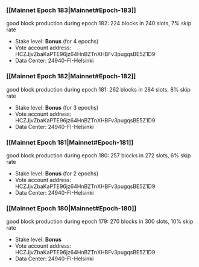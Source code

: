 ### [[Mainnet Epoch 183|Mainnet#Epoch-183]]
good block production during epoch 182: 224 blocks in 240 slots, 7% skip rate
* Stake level: **Bonus** (for 4 epochs)
* Vote account address: HCZJjvZbaKaPTE96jz64HnBZTnXHBFv3pugqsBE5Z1D9
* Data Center: 24940-FI-Helsinki
### [[Mainnet Epoch 182|Mainnet#Epoch-182]]
good block production during epoch 181: 262 blocks in 284 slots, 8% skip rate
* Stake level: **Bonus** (for 3 epochs)
* Vote account address: HCZJjvZbaKaPTE96jz64HnBZTnXHBFv3pugqsBE5Z1D9
* Data Center: 24940-FI-Helsinki
### [[Mainnet Epoch 181|Mainnet#Epoch-181]]
good block production during epoch 180: 257 blocks in 272 slots, 6% skip rate
* Stake level: **Bonus** (for 2 epochs)
* Vote account address: HCZJjvZbaKaPTE96jz64HnBZTnXHBFv3pugqsBE5Z1D9
* Data Center: 24940-FI-Helsinki
### [[Mainnet Epoch 180|Mainnet#Epoch-180]]
good block production during epoch 179: 270 blocks in 300 slots, 10% skip rate
* Stake level: **Bonus**
* Vote account address: HCZJjvZbaKaPTE96jz64HnBZTnXHBFv3pugqsBE5Z1D9
* Data Center: 24940-FI-Helsinki